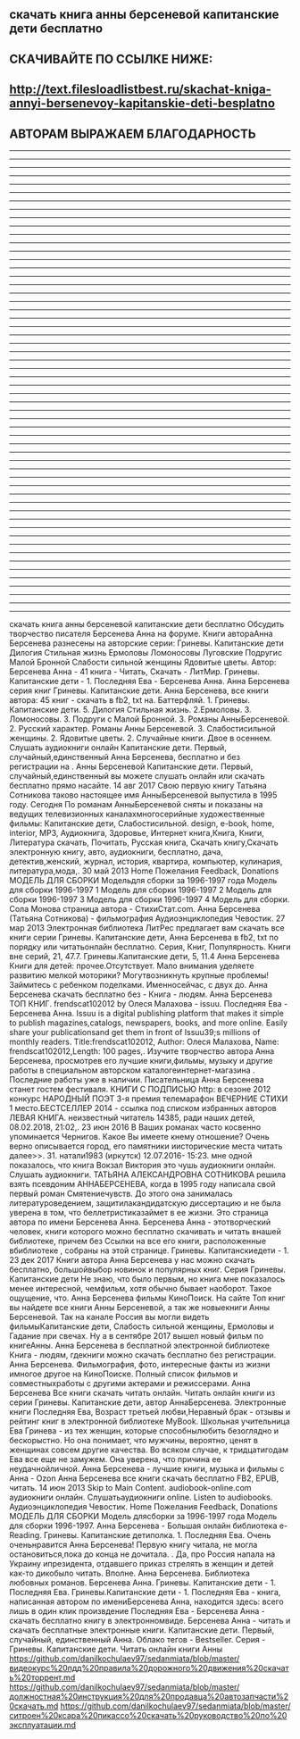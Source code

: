 скачать книга анны берсеневой капитанские дети бесплатно
--------------------------------------------------
СКАЧИВАЙТЕ ПО ССЫЛКЕ НИЖЕ:
--------------------------------------------------
http://text.filesloadlistbest.ru/skachat-kniga-annyi-bersenevoy-kapitanskie-deti-besplatno
--------------------------------------------------
АВТОРАМ ВЫРАЖАЕМ БЛАГОДАРНОСТЬ
--------------------------------------------------
--------------------------------------------------
--------------------------------------------------
--------------------------------------------------
--------------------------------------------------
--------------------------------------------------
--------------------------------------------------
--------------------------------------------------
--------------------------------------------------
--------------------------------------------------
--------------------------------------------------
--------------------------------------------------
--------------------------------------------------
--------------------------------------------------
--------------------------------------------------
--------------------------------------------------
--------------------------------------------------
--------------------------------------------------
--------------------------------------------------
--------------------------------------------------
--------------------------------------------------
--------------------------------------------------
--------------------------------------------------
--------------------------------------------------
--------------------------------------------------
--------------------------------------------------
--------------------------------------------------
--------------------------------------------------
--------------------------------------------------
--------------------------------------------------
--------------------------------------------------
--------------------------------------------------
--------------------------------------------------
--------------------------------------------------
--------------------------------------------------
--------------------------------------------------
--------------------------------------------------
--------------------------------------------------
--------------------------------------------------
--------------------------------------------------
--------------------------------------------------
--------------------------------------------------
--------------------------------------------------
--------------------------------------------------
--------------------------------------------------
--------------------------------------------------
--------------------------------------------------
--------------------------------------------------
--------------------------------------------------
--------------------------------------------------
--------------------------------------------------
--------------------------------------------------
--------------------------------------------------
--------------------------------------------------
--------------------------------------------------
--------------------------------------------------
--------------------------------------------------
скачать книга анны берсеневой капитанские дети бесплатно Обсудить творчество писателя Берсенева Анна на форуме. Книги автораАнна Берсенева разнесены на авторские серии: Гриневы. Капитанские дети Дилогия Стильная жизнь  Ермоловы  Ломоносовы  Луговские  Подругис Малой Бронной  Слабости сильной женщины  Ядовитые цветы. Автор: Берсенева Анна - 41 книга - Читать, Скачать - ЛитМир. Гриневы. Капитанские дети - 1. Последняя Ева - Берсенева Анна. Анна Берсенева  серия книг Гриневы. Капитанские дети. Анна Берсенева, все книги автора: 45 книг - скачать в fb2, txt на. Баттерфляй. 1. Гриневы. Капитанские дети. 5. Дилогия Стильная жизнь. 2.Ермоловы. 3. Ломоносовы. 3. Подруги с Малой Бронной. 3. Романы АнныБерсеневой. 2. Русский характер. Романы Анны Берсеневой. 3. Слабостисильной женщины. 2. Ядовитые цветы. 2. Случайные книги. Двое в осеннем. Слушать аудиокниги онлайн  Капитанские дети. Первый, случайный,единственный Анна Берсенева, бесплатно и без регистрации на .  Анны Берсеневой Капитанские дети. Первый, случайный,единственный вы можете слушать онлайн или скачать бесплатно прямо насайте. 14 авг 2017  Свою первую книгу Татьяна Сотникова  таково настоящее имя АнныБерсеневой  выпустила в 1995 году. Сегодня  По романам АнныБерсеневой сняты и показаны на ведущих телевизионных каналахмногосерийные художественные фильмы: Капитанские дети, Слабостисильной. design, e-book, home, interior, MP3, Аудиокнига, Здоровье, Интернет книга,Книга, Книги, Литература скачать, Почитать, Русская книга, Скачать книгу,Скачать электронную книгу, авто, аудиокниги, бесплатно, дача, детектив,женский, журнал, история, квартира, компьютер, кулинария, литература,мода,. 30 май 2013  Home  Пожелания  Feedback, Donations  МОДЕЛЬ ДЛЯ СБОРКИ  Модельдля сборки за 1996-1997 года  Модель для сборки 1996-1997  1  Модель для сборки 1996-1997  2  Модель для сборки 1996-1997  3  Модель для сборки 1996-1997  4  Модель для сборки. Сола Монова  страница автора  - СтихиСтат.com. Анна Берсенева (Татьяна Сотникова) - фильмография
Аудиоэнциклопедия Чевостик. 27 мар 2013  Электронная библиотека ЛитРес предлагает вам скачать все книги серии Гриневы. Капитанские дети, Анна Берсенева в fb2, txt по порядку или читатьонлайн бесплатно. Серия, Книг, Популярность. Книги вне серий, 21, 47.7. Гриневы.Капитанские дети, 5, 11.4  Анна Берсенева  Книги для детей: прочее.Отсутствует. Мало внимания уделяете развитию мелкой моторики? Могутвозникнуть крупные проблемы! Займитесь с ребенком поделками. Именносейчас, с двух до. Анна Берсенева скачать бесплатно без  - Книга - людям. Анна Берсенева  ТОП КНИГ. frendscat102012 by Олеся Малахова - issuu. Последняя Ева - Берсенева Анна. Issuu is a digital publishing platform that makes it simple to publish magazines,catalogs, newspapers, books, and more online. Easily share your publicationsand get them in front of Issuu39;s millions of monthly readers. Title:frendscat102012, Author: Олеся Малахова, Name: frendscat102012,Length: 100 pages,. Изучите творчество автора Анна Берсенева, просмотрев его лучшие книги,фильмы, музыку и другие работы в специальном авторском каталогеинтернет-магазина . Последние работы уже в наличии. Писательница Анна Берсенева станет гостем фестиваля. КНИГИ С ПОДПИСЬЮ http: в сезоне 2012 конкурс НАРОДНЫЙ ПОЭТ 3-я премия телемарафон ВЕЧЕРНИЕ СТИХИ 1 место.БЕСТСЕЛЛЕР 2014 - ссылка под списком избранных авторов ЛЕВАЯ КНИГА. неизвестный читатель 14385, ради наших детей, 08.02.2018, 21:02,. 23 июн 2016  В Ваших романах часто косвенно упоминается Чернигов. Какое Вы имеете кнему отношение? Очень верно описывается город, его памятники иисторические места читать далее>>.  31. натали1983 (иркутск) 12.07.2016- 15:23. мне одной показалось, что книга Вокзал Виктория это чушь
аудиокниги онлайн. Слушать аудиокниги. ТАТЬЯНА АЛЕКСАНДРОВНА СОТНИКОВА решила взять псевдоним АННАБЕРСЕНЕВА, когда в 1995 году написала свой первый роман Смятениечувств. До этого она занималась литературоведением, защитилакандидатскую диссертацию и не была уверена в том, что беллетристиказаймет в ее жизни. Это страница автора по имени Берсенева Анна. Берсенева Анна - этотворческий человек, книги которого можно бесплатно скачивать и читать внашей библиотеке, причем без  Ссылки на все его книги, расположенные вбиблиотеке , собраны на этой странице.  Гриневы. Капитанскиедети - 1. 23 дек 2017  Книги автора Анна Берсенева у нас можно скачать бесплатно, большойвыбор новинок и популярных книг.  Серия Гриневы. Капитанские дети Не знаю, что было первым, но книга мне показалось менее интересной, чемфильм, хотя обычно бывает наоборот. Такое ощущение, что. Анна Берсенева  фильмы  КиноПоиск. На сайте Топ книг вы найдете все книги Анны Берсеневой, а так же новыекниги Анны Берсеневой.  Так на канале Россия вы могли видеть фильмыКапитанские дети, Слабость сильной женщины, Ермоловы и Гадание при свечах. Ну а в сентябре 2017 вышел новый фильм по книгеАнны. Анна Берсенева в бесплатной электронной библиотеке Книга - людям, гдекниги можно скачать бесплатно без регистрации. Анна Берсенева. Фильмография, фото, интересные факты из жизни имногое другое на КиноПоиске. Полный список фильмов и совместныхработы с другими актерами и режиссерами. Анна Берсенева Все книги скачать читать онлайн. Читать онлайн книги из серии Гриневы. Капитанские дети, автор АннаБерсенева. Электронные книги Последняя Ева, Возраст третьей любви,Неравный брак - отзывы и рейтинг книг в электронной библиотеке MyBook. Школьная учительница Ева Гринева - из тех женщин, которые способнылюбить безоглядно и бескорыстно. Но она понимает, что мужчины, вероятно, ценят в женщинах совсем другие качества. Во всяком случае, к тридцатигодам Ева все еще не замужем. Она уверена, что причина ее неудачнойличной. Анна Берсенева - лучшие книги, музыка и фильмы с Анна  - Ozon
Анна Берсенева все книги скачать бесплатно FB2, EPUB, читать. 14 июн 2013  Skip to Main Content. audiobook-online.com  аудиокниги онлайн. Слушатьаудиокниги online. Listen to audiobooks. Аудиоэнциклопедия Чевостик. Home Пожелания  Feedback, Donations  МОДЕЛЬ ДЛЯ СБОРКИ  Модель длясборки за 1996-1997 года  Модель для сборки 1996-1997. Анна Берсенева - Большая онлайн библиотека e-Reading. Гриневы. Капитанские детиполка. 1. Последняя Ева.  Очень оченьнравится Анна Берсенева! Первую книгу читала, не могла остановиться,пока до конца не дочитала. . Да, про Россия напала на Украину ипрезидента, отдавшего приказ стрелять в женщин и детей как-то дикобыло читать. Вполне. Анна Берсенева. Библиотека любовных романов. Берсенева Анна. Гриневы. Капитанские дети - 1. Последняя Ева. Гриневы.Капитанские дети - 1. Последняя Ева - книга, написанная автором по имениБерсенева Анна, находится здесь: всего лишь в один клик произвдение Последняя Ева - Берсенева Анна - скачать бесплатно книгу в электронномвиде. Берсенева Анна - читать и скачать бесплатные электронные книги. Капитанские дети. Первый, случайный, единственный Анна. Облако тегов  - Bestseller. Серия - Гриневы. Капитанские дети. Читать онлайн книги Анны
https://github.com/danilkochulaev97/sedanmiata/blob/master/видеокурс%20пдд%20правила%20дорожного%20движения%20скачать%20торрент.md
https://github.com/danilkochulaev97/sedanmiata/blob/master/должностная%20инструкция%20для%20продавца%20автозапчасти%20скачать.md
https://github.com/danilkochulaev97/sedanmiata/blob/master/ситроен%20ксара%20пикассо%20скачать%20руководство%20по%20эксплуатации.md